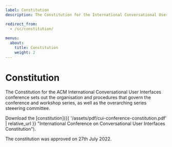 ```yaml
---
label: Constitution
description: The Constitution for the International Conversational User Interfaces conference.

redirect_from:
  - /sc/constitution/
  
menus:
  about:
    title: Constitution
    weight: 2
---
```


# Constitution

The Constitution for the ACM International Conversational User Interfaces conference sets out the organisation and procedures that govern the conference and workshop series, as well as the overarching series steeering committee.

Download the [constitution]({{ '/assets/pdf/cui-conference-constitution.pdf' | relative_url }} "International Conference on Conversational User Interfaces Constitution").

The constitution was approved on 27th July 2022.